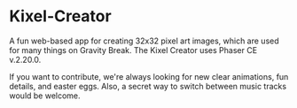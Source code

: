 # Kixel-Creator
A fun web-based app for creating 32x32 pixel art images, which are used for many things on Gravity Break. The Kixel Creator uses Phaser CE v.2.20.0.

If you want to contribute, we're always looking for new clear animations, fun details, and easter eggs. Also, a secret way to switch between music tracks would be welcome.
